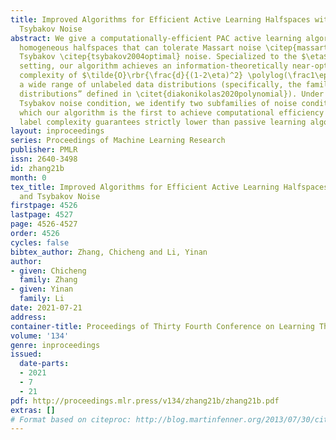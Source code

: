 ```yaml
---
title: Improved Algorithms for Efficient Active Learning Halfspaces with Massart and
  Tsybakov Noise
abstract: We give a computationally-efficient PAC active learning algorithm for $d$-dimensional
  homogeneous halfspaces that can tolerate Massart noise \citep{massart2006risk} and
  Tsybakov \citep{tsybakov2004optimal} noise. Specialized to the $\eta$-Massart noise
  setting, our algorithm achieves an information-theoretically near-optimal label
  complexity of $\tilde{O}\rbr{\frac{d}{(1-2\eta)^2} \polylog(\frac1\epsilon)}$ under
  a wide range of unlabeled data distributions (specifically, the family of “structured
  distributions” defined in \citet{diakonikolas2020polynomial}). Under the more challenging
  Tsybakov noise condition, we identify two subfamilies of noise conditions, under
  which our algorithm is the first to achieve computational efficiency and provide
  label complexity guarantees strictly lower than passive learning algorithms.
layout: inproceedings
series: Proceedings of Machine Learning Research
publisher: PMLR
issn: 2640-3498
id: zhang21b
month: 0
tex_title: Improved Algorithms for Efficient Active Learning Halfspaces with Massart
  and Tsybakov Noise
firstpage: 4526
lastpage: 4527
page: 4526-4527
order: 4526
cycles: false
bibtex_author: Zhang, Chicheng and Li, Yinan
author:
- given: Chicheng
  family: Zhang
- given: Yinan
  family: Li
date: 2021-07-21
address:
container-title: Proceedings of Thirty Fourth Conference on Learning Theory
volume: '134'
genre: inproceedings
issued:
  date-parts:
  - 2021
  - 7
  - 21
pdf: http://proceedings.mlr.press/v134/zhang21b/zhang21b.pdf
extras: []
# Format based on citeproc: http://blog.martinfenner.org/2013/07/30/citeproc-yaml-for-bibliographies/
---
```

